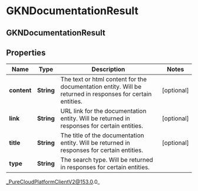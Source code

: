 # GKNDocumentationResult

## GKNDocumentationResult

## Properties

|Name | Type | Description | Notes|
|------------ | ------------- | ------------- | -------------|
| **content** | **String** | The text or html content for the documentation entity. Will be returned in responses for certain entities. | [optional] |
| **link** | **String** | URL link for the documentation entity. Will be returned in responses for certain entities. | [optional] |
| **title** | **String** | The title of the documentation entity. Will be returned in responses for certain entities. | [optional] |
| **type** | **String** | The search type. Will be returned in responses for certain entities. | |



_PureCloudPlatformClientV2@153.0.0_
